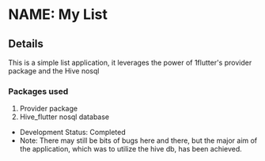 # NAME: My List

## Details

This is a simple list application, it leverages the power of 1flutter's provider package and the Hive nosql

### Packages used

1. Provider package
2. Hive_flutter nosql database

- Development Status: Completed
- Note: There may still be bits of bugs here and there, but the major aim of the application, which was to utilize the hive db, has been achieved.
